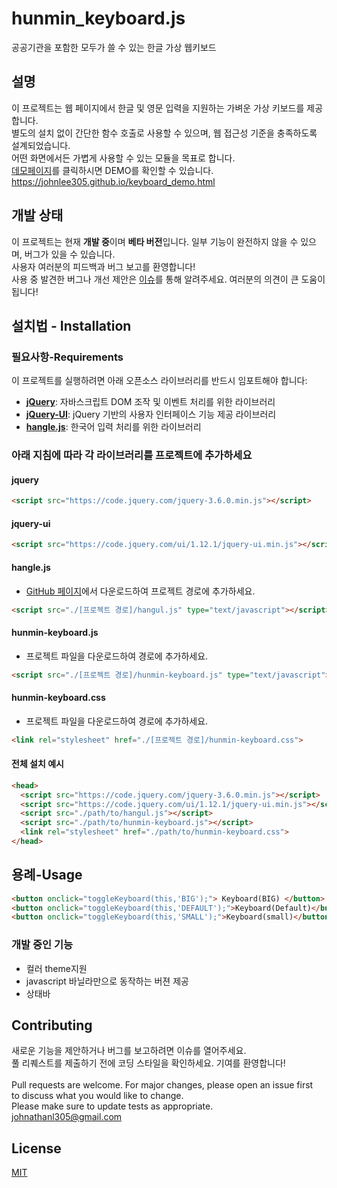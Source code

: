 # hunmin_keyboard.js
공공기관을 포함한 모두가 쓸 수 있는 한글 가상 웹키보드 

## 설명
이 프로젝트는 웹 페이지에서 한글 및 영문 입력을 지원하는 가벼운 가상 키보드를 제공합니다. <br>
별도의 설치 없이 간단한 함수 호출로 사용할 수 있으며, 웹 접근성 기준을 충족하도록 설계되었습니다.<br>
어떤 화면에서든 가볍게 사용할 수 있는 모듈을 목표로 합니다.<br>
[데모페이지](https://johnlee305.github.io/keyboard_demo.html)를 클릭하시면 DEMO를 확인할 수 있습니다.<br>
https://johnlee305.github.io/keyboard_demo.html <br>
## 개발 상태
이 프로젝트는 현재 **개발 중**이며 **베타 버전**입니다. 일부 기능이 완전하지 않을 수 있으며, 버그가 있을 수 있습니다. <br>
사용자 여러분의 피드백과 버그 보고를 환영합니다! <br>
사용 중 발견한 버그나 개선 제안은 [이슈](https://github.com/JohnLee305/hunmin_keyboard/issues)를 통해 알려주세요. 여러분의 의견이 큰 도움이 됩니다!

## 설치법 - Installation

### 필요사항-Requirements
이 프로젝트를 실행하려면 아래 오픈소스 라이브러리를 반드시 임포트해야 합니다:
- **[jQuery](https://jquery.com/)**: 자바스크립트 DOM 조작 및 이벤트 처리를 위한 라이브러리  
- **[jQuery-UI](https://jqueryui.com/)**: jQuery 기반의 사용자 인터페이스 기능 제공 라이브러리
- **[hangle.js](https://github.com/blurfx/hangul.js)**: 한국어 입력 처리를 위한 라이브러리  

### 아래 지침에 따라 각 라이브러리를 프로젝트에 추가하세요
#### jquery
```html
<script src="https://code.jquery.com/jquery-3.6.0.min.js"></script>
```
#### jquery-ui
```html
<script src="https://code.jquery.com/ui/1.12.1/jquery-ui.min.js"></script>
```
#### hangle.js
- [GitHub 페이지](https://github.com/blurfx/hangul.js)에서 다운로드하여 프로젝트 경로에 추가하세요.
```html
<script src="./[프로젝트 경로]/hangul.js" type="text/javascript"></script>
```

#### hunmin-keyboard.js
- 프로젝트 파일을 다운로드하여 경로에 추가하세요.
```html
<script src="./[프로젝트 경로]/hunmin-keyboard.js" type="text/javascript"></script>
```
#### hunmin-keyboard.css
- 프로젝트 파일을 다운로드하여 경로에 추가하세요.
```html
<link rel="stylesheet" href="./[프로젝트 경로]/hunmin-keyboard.css">
```




#### 전체 설치 예시
```html
<head>
  <script src="https://code.jquery.com/jquery-3.6.0.min.js"></script>
  <script src="https://code.jquery.com/ui/1.12.1/jquery-ui.min.js"></script>
  <script src="./path/to/hangul.js"></script>
  <script src="./path/to/hunmin-keyboard.js"></script>
  <link rel="stylesheet" href="./path/to/hunmin-keyboard.css">
</head>
```

## 용례-Usage
```html
<button onclick="toggleKeyboard(this,'BIG');"> Keyboard(BIG) </button>
<button onclick="toggleKeyboard(this,'DEFAULT');">Keyboard(Default)</button>
<button onclick="toggleKeyboard(this,'SMALL');">Keyboard(small)</button>
```

### 개발 중인 기능
- 컬러 theme지원
- javascript 바닐라만으로 동작하는 버젼 제공
- 상태바

## Contributing
새로운 기능을 제안하거나 버그를 보고하려면 이슈를 열어주세요.<br>
풀 리퀘스트를 제출하기 전에 코딩 스타일을 확인하세요. 기여를 환영합니다! <br>
<br>
Pull requests are welcome. For major changes, please open an issue first <br>
to discuss what you would like to change. <br>
Please make sure to update tests as appropriate. <br>
johnathanl305@gmail.com
## License

[MIT](https://choosealicense.com/licenses/mit/)
